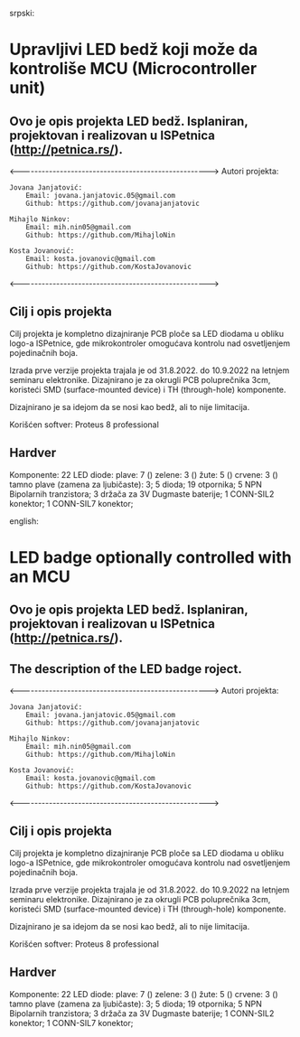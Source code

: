 srpski:

# Upravljivi LED bedž koji može da kontroliše MCU (Microcontroller unit)

## Ovo je opis projekta LED bedž. Isplaniran, projektovan i realizovan u ISPetnica (http://petnica.rs/).

<---------------------------------------------------->
Autori projekta:

    Jovana Janjatović:
        Email: jovana.janjatovic.05@gmail.com
        Github: https://github.com/jovanajanjatovic

    Mihajlo Ninkov:
        Email: mih.nin05@gmail.com
        Github: https://github.com/MihajloNin

    Kosta Jovanović:
        Email: kosta.jovanovic@gmail.com
        Github: https://github.com/KostaJovanovic
<---------------------------------------------------->

## Cilj i opis projekta

Cilj projekta je kompletno dizajniranje PCB ploče sa LED diodama u obliku logo-a ISPetnice, gde mikrokontroler omogućava kontrolu nad osvetljenjem pojedinačnih boja.

Izrada prve verzije projekta trajala je od 31.8.2022. do 10.9.2022 na letnjem seminaru elektronike.
Dizajnirano je za okrugli PCB poluprečnika 3cm, koristeći SMD (surface-mounted device) i TH (through-hole) komponente.

Dizajnirano je sa idejom da se nosi kao bedž, ali to nije limitacija.

Korišćen softver: 
    Proteus 8 professional

## Hardver

Komponente:
    22 LED diode:
        plave: 7 ()
        zelene: 3 ()
        žute: 5 ()
        crvene: 3 ()
        tamno plave (zamena za ljubičaste): 3;
    5 dioda;
    19 otpornika;
    5 NPN Bipolarnih tranzistora;
    3 držača za 3V Dugmaste baterije;
    1 CONN-SIL2 konektor;
    1 CONN-SIL7 konektor;




english:

# LED badge optionally controlled with an MCU

## Ovo je opis projekta LED bedž. Isplaniran, projektovan i realizovan u ISPetnica (http://petnica.rs/).
## The description of the LED badge roject. 

<---------------------------------------------------->
Autori projekta:

    Jovana Janjatović:
        Email: jovana.janjatovic.05@gmail.com
        Github: https://github.com/jovanajanjatovic

    Mihajlo Ninkov:
        Email: mih.nin05@gmail.com
        Github: https://github.com/MihajloNin

    Kosta Jovanović:
        Email: kosta.jovanovic@gmail.com
        Github: https://github.com/KostaJovanovic
<---------------------------------------------------->

## Cilj i opis projekta

Cilj projekta je kompletno dizajniranje PCB ploče sa LED diodama u obliku logo-a ISPetnice, gde mikrokontroler omogućava kontrolu nad osvetljenjem pojedinačnih boja.

Izrada prve verzije projekta trajala je od 31.8.2022. do 10.9.2022 na letnjem seminaru elektronike.
Dizajnirano je za okrugli PCB poluprečnika 3cm, koristeći SMD (surface-mounted device) i TH (through-hole) komponente.

Dizajnirano je sa idejom da se nosi kao bedž, ali to nije limitacija.

Korišćen softver: 
    Proteus 8 professional

## Hardver

Komponente:
    22 LED diode:
        plave: 7 ()
        zelene: 3 ()
        žute: 5 ()
        crvene: 3 ()
        tamno plave (zamena za ljubičaste): 3;
    5 dioda;
    19 otpornika;
    5 NPN Bipolarnih tranzistora;
    3 držača za 3V Dugmaste baterije;
    1 CONN-SIL2 konektor;
    1 CONN-SIL7 konektor;
